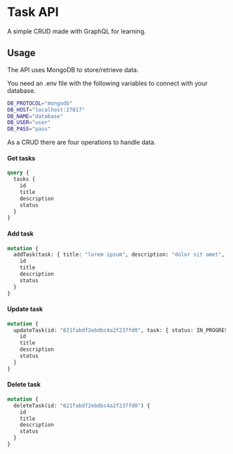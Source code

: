 # Task API

A simple CRUD made with GraphQL for learning.

## Usage

The API uses MongoDB to store/retrieve data.

You need an .env file with the following variables to connect with your database.

```bash
DB_PROTOCOL="mongodb"
DB_HOST="localhost:27017"
DB_NAME="database"
DB_USER="user"
DB_PASS="pass"
```

As a CRUD there are four operations to handle data.

#### Get tasks

```graphql
query {
  tasks {
    id
    title
    description
    status
  }
}
```

#### Add task

```graphql
mutation {
  addTask(task: { title: "lorem ipsum", description: "dolor sit amet", status: TO_DO }) {
    id
    title
    description
    status
  }
}
```

#### Update task

```graphql
mutation {
  updateTask(id: "621fabdf2ebdbc4a2f237fd0", task: { status: IN_PROGRESS }) {
    id
    title
    description
    status
  }
}
```

#### Delete task

```graphql
mutation {
  deleteTask(id: "621fabdf2ebdbc4a2f237fd0") {
    id
    title
    description
    status
  }
}
```
